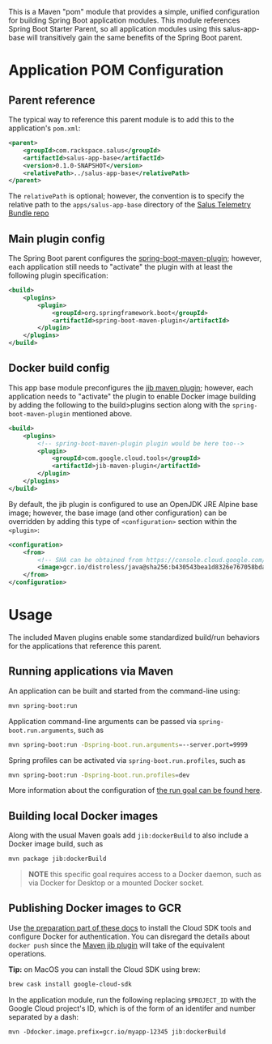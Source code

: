 This is a Maven "pom" module that provides a simple, unified configuration for building
Spring Boot application modules. This module references Spring Boot Starter Parent, so
all application modules using this salus-app-base will transitively gain the same benefits
of the Spring Boot parent.

# Application POM Configuration

## Parent reference

The typical way to reference this parent module is to add this to the application's `pom.xml`:

```xml
<parent>
    <groupId>com.rackspace.salus</groupId>
    <artifactId>salus-app-base</artifactId>
    <version>0.1.0-SNAPSHOT</version>
    <relativePath>../salus-app-base</relativePath>
</parent>
```

The `relativePath` is optional; however, the convention is to specify the relative path to
the `apps/salus-app-base` directory of the [Salus Telemetry Bundle repo](https://github.com/racker/salus-telemetry-bundle/)

## Main plugin config

The Spring Boot parent configures the 
[spring-boot-maven-plugin](https://docs.spring.io/spring-boot/docs/current/maven-plugin/index.html);
however, each application still needs to "activate" the plugin with at least the following
plugin specification:

```xml
<build>
    <plugins>
        <plugin>
            <groupId>org.springframework.boot</groupId>
            <artifactId>spring-boot-maven-plugin</artifactId>
        </plugin>
    </plugins>
</build>
```

## Docker build config

This app base module preconfigures the [jib maven plugin](https://github.com/GoogleContainerTools/jib/tree/master/jib-maven-plugin);
however, each application needs to "activate" the plugin to enable Docker image building by 
adding the following to the build>plugins section along with the `spring-boot-maven-plugin` 
mentioned above. 

```xml
<build>
    <plugins>
        <!-- spring-boot-maven-plugin plugin would be here too-->
        <plugin>
            <groupId>com.google.cloud.tools</groupId>
            <artifactId>jib-maven-plugin</artifactId>
        </plugin>
    </plugins>
</build>
```

By default, the jib plugin is configured to use an OpenJDK JRE Alpine base image; however, the
base image (and other configuration) can be overridden by adding this type of `<configuration>`
section within the `<plugin>`:

```xml
<configuration>
    <from>
        <!-- SHA can be obtained from https://console.cloud.google.com/gcr/images/distroless/GLOBAL/java?gcrImageListsize=50 -->
        <image>gcr.io/distroless/java@sha256:b430543bea1d8326e767058bdab3a2482ea45f59d7af5c5c61334cd29ede88a1</image>
    </from>
</configuration>
```

# Usage

The included Maven plugins enable some standardized build/run behaviors for the applications
that reference this parent.

## Running applications via Maven

An application can be built and started from the command-line using:

```bash
mvn spring-boot:run
```

Application command-line arguments can be passed via `spring-boot.run.arguments`, such as
```bash
mvn spring-boot:run -Dspring-boot.run.arguments=--server.port=9999
```

Spring profiles can be activated via `spring-boot.run.profiles`, such as
```bash
mvn spring-boot:run -Dspring-boot.run.profiles=dev
```

More information about the configuration of [the run goal can be found here](https://docs.spring.io/spring-boot/docs/current/maven-plugin/run-mojo.html).

## Building local Docker images

Along with the usual Maven goals add `jib:dockerBuild` to also include a Docker image build, such as

```bash
mvn package jib:dockerBuild
```

> **NOTE** this specific goal requires access to a Docker daemon, such as via Docker for Desktop
or a mounted Docker socket.

## Publishing Docker images to GCR

Use [the preparation part of these docs](https://cloud.google.com/container-registry/docs/pushing-and-pulling) 
to install the Cloud SDK tools and configure Docker for authentication. You can disregard the 
details about `docker push` since the [Maven jib plugin](https://github.com/GoogleContainerTools/jib/tree/master/jib-maven-plugin)
will take of the equivalent operations.

**Tip:** on MacOS you can install the Cloud SDK using brew:
 
```bash
brew cask install google-cloud-sdk
```

In the application module, run the following replacing `$PROJECT_ID` with the Google
Cloud project's ID, which is of the form of an identifer and number separated by a dash:

```
mvn -Ddocker.image.prefix=gcr.io/myapp-12345 jib:dockerBuild
```